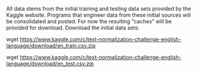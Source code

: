 
All data stems from the initial training and testing data sets provided by the Kaggle website. Programs that engineer data from these initial sources will be consolidated and posted. For now the resulting "caches" will be provided for download. Download the initial data sets:

wget https://www.kaggle.com/c/text-normalization-challenge-english-language/download/en_train.csv.zip

wget https://www.kaggle.com/c/text-normalization-challenge-english-language/download/en_test.csv.zip
